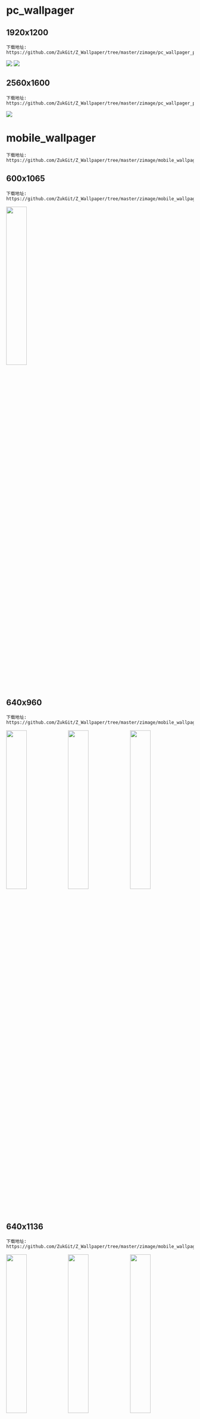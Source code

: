 #  pc_wallpager

## 1920x1200
```
下载地址: 
https://github.com/ZukGit/Z_Wallpaper/tree/master/zimage/pc_wallpager_photo/1920x1200

```
<img src="./zimage/pc_wallpager_photo/1920x1200/1.jpg"/>
<img src="./zimage/pc_wallpager_photo/1920x1200/2.jpg"/>


## 2560x1600

```
下载地址: 
https://github.com/ZukGit/Z_Wallpaper/tree/master/zimage/pc_wallpager_photo/2560x1600

```
<img src="./zimage/pc_wallpager_photo/2560x1600/1.jpg"/>

# mobile_wallpager
```
下载地址: 
https://github.com/ZukGit/Z_Wallpaper/tree/master/zimage/mobile_wallpager_photo

```


## 600x1065
```
下载地址: 
https://github.com/ZukGit/Z_Wallpaper/tree/master/zimage/mobile_wallpager_photo/600x1065

```
<img src="./zimage/mobile_wallpager_photo/600x1065/1.jpeg" hight="33%" width="33%"/>


## 640x960
```
下载地址: 
https://github.com/ZukGit/Z_Wallpaper/tree/master/zimage/mobile_wallpager_photo/640x960

```
<img src="./zimage/mobile_wallpager_photo/640x960/1.jpg" hight="33%" width="33%"/><img src="./zimage/mobile_wallpager_photo/640x960/2.png" hight="33%" width="33%"/><img src="./zimage/mobile_wallpager_photo/640x960/3.jpg" hight="33%" width="33%"/>

## 640x1136
```
下载地址: 
https://github.com/ZukGit/Z_Wallpaper/tree/master/zimage/mobile_wallpager_photo/640x1136

```
<img src="./zimage/mobile_wallpager_photo/640x1136/1.jpg" hight="33%" width="33%"/><img src="./zimage/mobile_wallpager_photo/640x1136/2.jpg" hight="33%" width="33%"/><img src="./zimage/mobile_wallpager_photo/640x1136/3.jpg" hight="33%" width="33%"/>
<img src="./zimage/mobile_wallpager_photo/640x1136/4.jpg" hight="33%" width="33%"/><img src="./zimage/mobile_wallpager_photo/640x1136/5.jpg" hight="33%" width="33%"/><img src="./zimage/mobile_wallpager_photo/640x1136/6.jpg" hight="33%" width="33%"/>
<img src="./zimage/mobile_wallpager_photo/640x1136/7.jpg" hight="33%" width="33%"/><img src="./zimage/mobile_wallpager_photo/640x1136/8.png" hight="33%" width="33%"/><img src="./zimage/mobile_wallpager_photo/640x1136/9.png" hight="33%" width="33%"/>
<img src="./zimage/mobile_wallpager_photo/640x1136/10.jpg" hight="33%" width="33%"/><img src="./zimage/mobile_wallpager_photo/640x1136/11.jpg" hight="33%" width="33%"/><img src="./zimage/mobile_wallpager_photo/640x1136/12.jpg" hight="33%" width="33%"/>
<img src="./zimage/mobile_wallpager_photo/640x1136/13.jpg" hight="33%" width="33%"/>

## 720x1280
```
下载地址: 
https://github.com/ZukGit/Z_Wallpaper/tree/master/zimage/mobile_wallpager_photo/720x1280

```


## 750x1334
```
下载地址: 
https://github.com/ZukGit/Z_Wallpaper/tree/master/zimage/mobile_wallpager_photo/750x1334

```
<img src="./zimage/mobile_wallpager_photo/750x1334/1.jpg" hight="33%" width="33%"/><img src="./zimage/mobile_wallpager_photo/750x1334/2.jpg" hight="33%" width="33%"/><img src="./zimage/mobile_wallpager_photo/750x1334/3.jpg" hight="33%" width="33%"/>
<img src="./zimage/mobile_wallpager_photo/750x1334/4.jpg" hight="33%" width="33%"/><img src="./zimage/mobile_wallpager_photo/750x1334/5.jpg" hight="33%" width="33%"/><img src="./zimage/mobile_wallpager_photo/750x1334/6.jpg" hight="33%" width="33%"/>
<img src="./zimage/mobile_wallpager_photo/750x1334/7.jpg" hight="33%" width="33%"/><img src="./zimage/mobile_wallpager_photo/750x1334/8.jpg" hight="33%" width="33%"/><img src="./zimage/mobile_wallpager_photo/750x1334/9.jpg" hight="33%" width="33%"/>
<img src="./zimage/mobile_wallpager_photo/750x1334/10.jpg" hight="33%" width="33%"/>


## 960x854
```

下载地址: 
https://github.com/ZukGit/Z_Wallpaper/tree/master/zimage/mobile_wallpager_photo/960x854

```
<img src="./zimage/mobile_wallpager_photo/960x854/1.jpg" hight="50%" width="50%"/><img src="./zimage/mobile_wallpager_photo/960x854/2.jpg" hight="50%" width="50%"/>


## 1080x1920
```

下载地址: 
https://github.com/ZukGit/Z_Wallpaper/tree/master/zimage/mobile_wallpager_photo/1080x1920

```
<img src="./zimage/mobile_wallpager_photo/1080x1920/1080x1920_ios_1.jpg" hight="33%" width="33%"/><img src="./zimage/mobile_wallpager_photo/1080x1920/1080x1920_ios_2.jpg" hight="33%" width="33%"/><img src="./zimage/mobile_wallpager_photo/1080x1920/1080x1920_ios_3.jpg" hight="33%" width="33%"/>
<img src="./zimage/mobile_wallpager_photo/1080x1920/1080x1920_ios_4.jpg" hight="33%" width="33%"/><img src="./zimage/mobile_wallpager_photo/1080x1920/1080x1920_ios_5.jpg" hight="33%" width="33%"/><img src="./zimage/mobile_wallpager_photo/1080x1920/1.jpg" hight="33%" width="33%"/>
<img src="./zimage/mobile_wallpager_photo/1080x1920/4.jpg" hight="33%" width="33%"/><img src="./zimage/mobile_wallpager_photo/1080x1920/3.jpg" hight="33%" width="33%"/>

---
<img src="./zimage/mobile_wallpager_photo/1080x1920/2.jpg" hight="33%" width="33%"/><img src="./zimage/mobile_wallpager_photo/1080x1920/5.jpg" hight="33%" width="33%"/><img src="./zimage/mobile_wallpager_photo/1080x1920/7.jpg" hight="33%" width="33%"/>
<img src="./zimage/mobile_wallpager_photo/1080x1920/6.jpg" hight="33%" width="33%"/>
# mobile_theme



## A
## B
## C
## D
## E
## F
## G
## H
### huawei
#### 主题保存地址
```

ADB生效设置:   1.USB文件传输设置  2.开发者选项USB调试打开
主题保存地址:   /sdcard/huawei/Themes
主题后缀名:     xxxxx.hwt
adb push  ./xxxx.hwt    /sdcard/huawei/Themes

```
##### Honor 8 Lite(480dpi 1080x1920)
```

adb shell getprop | grep brand         
[ro.product.brand]: [HONOR]

adb shell getprop | grep name
[ro.config.marketing_name]: [Honor 8 Lite]
[ro.product.name]: [PRA-AL00]


adb shell dumpsys window displays | head -n 3                            
WINDOW MANAGER DISPLAY CONTENTS (dumpsys window displays)
  Display: mDisplayId=0
    init=1080x1920 480dpi cur=1080x1920 app=1080x1794 rng=1080x1008-1795x1722

```

##### IOS11_1
<img src="./zimage/mobile_theme_photo/huawei/honor8lite_ios_11_1.jpg" hight="40%" width="40%"/>
```

下载地址: 
https://github.com/ZukGit/Z_Wallpaper/tree/master/mobile_theme_file/huawei


加载到手机目录命令:
adb push  ./honor8lite_ios_11_1.hwt   /sdcard/huawei/Themes

```

## I
## J
## K
## L
## M
### meizu
#### 主题保存地址
```

主题保存地址:   /sdcard/Customize/Themes
主题后缀名:     xxxxx.mtpk
adb push  ./xxxx.mtpk   /sdcard/Customize/Themes

```
#### M6Note(480dpi 1080x1920)
```
adb shell getprop | grep ro.build.product
[ro.build.product]: [M6Note]


adb shell wm density 
Physical density: 480


shell dumpsys window displays |head -n 3             
WINDOW MANAGER DISPLAY CONTENTS (dumpsys window displays)
  Display: mDisplayId=0
    init=1080x1920 480dpi cur=1080x1920 app=1080x1920 rng=1080x1014-1920x1854

```
##### IOS11_1
<img src="./zimage/mobile_theme_photo/meizu/m6note_ios11_1_1.jpg" hight="40%" width="40%"/>

```
下载地址: 
https://github.com/ZukGit/Z_Wallpaper/tree/master/mobile_theme_file/meizu


加载到手机目录命令:
adb push  ./m6note_ios11_1.mtpk   /sdcard/Customize/Themes

```

## N
## O
## P
## Q
## R
## S
## T
## U
## V
## W
## X
## Y
## Z


## 查看手机信息命令
```
1. 查看品牌
adb shell getprop | grep brand  
[ro.product.brand]: [Meizu]

adb shell getprop | grep name
[ro.config.marketing_name]: [Honor 8 Lite]
[ro.product.name]: [PRA-AL00]


2.查看手机机型型号
adb shell getprop | grep ro.build.product
[ro.build.product]: [M6Note]


3.查看手机屏幕像素密度
adb shell wm density 
Physical density: 480

4.查看手机设备的分辨率  cur=1080x1920
adb shell dumpsys window displays | head -n 3             
WINDOW MANAGER DISPLAY CONTENTS (dumpsys window displays)
  Display: mDisplayId=0
    init=1080x1920 480dpi cur=1080x1920 app=1080x1920 rng=1080x1014-1920x1854

```
